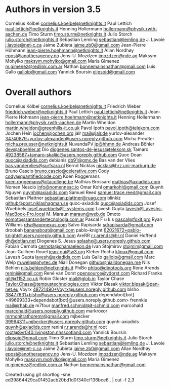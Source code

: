 # Authors in version 3.5

Cornelius Kölbel <cornelius.koelbel@netknights.it>
Paul Lettich <paul.lettich@netknights.it>
Henning Hollermann <hollermann@physik.rwth-aachen.de>
Timo Sturm <timo.sturm@netknights.it>
Julio Storch <julio.storch@netknights.it>
Sebastian Lemling <sebastian@lemling.de>
J. Lavoie <j.lavoie@net-c.ca>
Jaime Zubieta <jaime.zb0@gmail.com>
Jean-Pierre Höhmann <jean-pierre.hoehmann@netknights.it>
Allan Nordhøy <epost@anotheragency.no>
Jens-U. Mozdzen <jmozdzen@nde.ag>
Maksym Mohylko <maksym.mohylko@gmail.com>
Maria Gimenez <m.gimenez@redlink.com.ar>
Nathan <bonnemainsnathan@gmail.com>
Luis Gallo <gallolp@gmail.com>
Yannick Boursin <elipsoid@gmail.com>


# Overall authors

Cornelius Kölbel <cornelius.koelbel@netknights.it>
Friedrich Weber <friedrich.weber@netknights.it>
Paul Lettich <paul.lettich@netknights.it>
Jean-Pierre Höhmann <jean-pierre.hoehmann@netknights.it>
Henning Hollermann <hollermann@physik.rwth-aachen.de>
Martin Wheldon <martin.wheldon@greenhills-it.co.uk>
Pavol Ipoth <pavol.ipoth@telekom.com>
Jochen Hein <jochen@jochen.org>
jalr <mail@jalr.de>
yurlov-alexander <34740879+yurlov-alexander@users.noreply.github.com>
Micha Preußer <micha.preusser@netknights.it>
NuvandaPV <jp@hhmn.de>
Andreas Böhler <dev@aboehler.at>
Dio <diogenes.santos-de-jesus@telekom.sk>
Tamaro <49238587+tamaro-skaljic@users.noreply.github.com>
Quoc Doan <quoc@axiadids.com>
debianis <db91@gmx.de>
Bas van der Vlies <bas.vandervlies@surfsara.nl>
Bernd Nicklas <nicklas@hrz.uni-marburg.de>
Bruno Cascio <bruno.cascio@celerative.com>
Cody <cody@quantifiedcode.com>
Koen Roggemans <koen.roggemans@ritacollege.be>
Mathias Brossard <mathias@axiadids.com>
Nomen Nescio <info@nomennesc.io>
Omar Kohl <omarkohl@gmail.com>
Quynh Nguyen <quynh@axiadids.com>
Samuel Reed <samuel.trace.reed@gmail.com>
Sebastian Plattner <sebastian.plattner@ruag.com>
blinkiz <github@post.niklashagman.se>
quoc-axiadids <quoc@axiadids.com>
Josef Wuebbels <josef.wuebbels@t-systems.com>
Lavesh Gupta <lavesh@Laveshs-MacBook-Pro.local>
M. Maraun <maraun@web.de>
Omoto <eomoto@santandertecnologia.com.ar>
Pascal   F u k s <pascal@foxit.pro>
Ryan Williams <rdw@appnexus.com>
Salvo Rapisarda <sdrapisarda@gmail.com>
droobah <bananaboat@gmail.com>
pablo-knight <62021672+pablo-knight@users.noreply.github.com>
AreRR <r.r.arends@hr.nl>
Daniel Hoffend <dh@dotlan.net>
Diogenes S. Jesus <splashx@users.noreply.github.com>
Fabian Cernota <cernota@chamaeleon.de>
Ivan Stojmirov <stojmir@gmail.com>
Jean-Guilhem Rouel <jean-gui@w3.org>
Kleber Rocha <klinux@gmail.com>
Lavesh Gupta <lavesh@axiadids.com>
Luis Gallo <gallolp@gmail.com>
Marc Welp <m.welp@phytec.de>
Niall Donegan <github@nialldonegan.me>
Nils Behlen <nils.behlen@netknights.it>
PhiBo <phibo@dinotools.org>
Rene Arends <renini@gmail.com>
René van Dorst <opensource@vdorst.com>
Richard Franks <git@rf152.co.uk>
Robin Gloster <mail@glob.in>
Taylor Chase <Taylor.Chase@tempustechnologies.com>
Viktor Blesak <viktor.blesak@pan-net.eu>
Voyrx <48721490+Voyrx@users.noreply.github.com>
blsho <38477631+blsho@users.noreply.github.com>
dependabot[bot] <49699333+dependabot[bot]@users.noreply.github.com>
frennkie <mail@rhab.de>
m7four <manfred.schmid@it-schmid.com>
marcohald <marcohald@users.noreply.github.com>
markroxor <mrmohitrathoremr@gmail.com>
mjbecker <39964311+mjbecker@users.noreply.github.com>
quynh-axiadids <quynh@axiadids.com>
renini <r.r.arends@hr.nl>
root <root@Svr040.livingston.nhsscotland.com>
Yannick Boursin <elipsoid@gmail.com>
Timo Sturm <timo.sturm@netknights.it>
Julio Storch <julio.storch@netknights.it>
Sebastian Lemling <sebastian@lemling.de>
J. Lavoie <j.lavoie@net-c.ca>
Jaime Zubieta <jaime.zb0@gmail.com>
Allan Nordhøy <epost@anotheragency.no>
Jens-U. Mozdzen <jmozdzen@nde.ag>
Maksym Mohylko <maksym.mohylko@gmail.com>
Maria Gimenez <m.gimenez@redlink.com.ar>
Nathan <bonnemainsnathan@gmail.com>


Created using
git shortlog -sne ed39864429ca01452acb20bd1d0f340cf136bce6.. | cut -f 2,3

